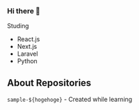 ### Hi there 👋

Studing 
- React.js
- Next.js
- Laravel
- Python


## About Repositories
`sample-${hogehoge}` - Created while learning
